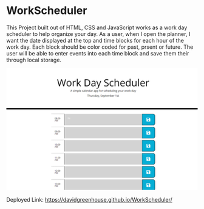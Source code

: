 # WorkScheduler

This Project built out of HTML, CSS and JavaScript works as a work day scheduler to help organize your day. As a user, when I open the planner, I want the date displayed at the top and time blocks for each hour of the work day. Each block should be color coded for past, prsent or future. The user will be able to enter events into each time block and save them their through local storage.

![Link to screenshot](./assets/images/workschedulerimg.png)

Deployed Link: https://davidgreenhouse.github.io/WorkScheduler/